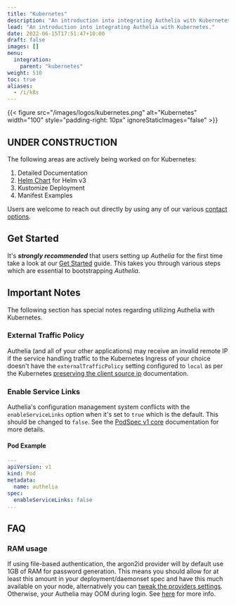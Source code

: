 ```yaml
---
title: "Kubernetes"
description: "An introduction into integrating Authelia with Kubernetes."
lead: "An introduction into integrating Authelia with Kubernetes."
date: 2022-06-15T17:51:47+10:00
draft: false
images: []
menu:
  integration:
    parent: "kubernetes"
weight: 510
toc: true
aliases:
  - /i/k8s
---
```


{{< figure src="/images/logos/kubernetes.png" alt="Kubernetes" width="100" style="padding-right: 10px" ignoreStaticImages="false" >}}

## UNDER CONSTRUCTION

The following areas are actively being worked on for Kubernetes:

1. Detailed Documentation
2. [Helm Chart](../chart.md) for Helm v3
3. Kustomize Deployment
4. Manifest Examples

Users are welcome to reach out directly by using any of our various [contact options](../../information/contact.md).

## Get Started

It's __*strongly recommended*__ that users setting up *Authelia* for the first time take a look at our
[Get Started](../../prologue/get-started) guide. This takes you through various steps which are essential to
bootstrapping *Authelia*.

## Important Notes

The following section has special notes regarding utilizing Authelia with Kubernetes.

### External Traffic Policy

Authelia (and all of your other applications) may receive an invalid remote IP if the service handling traffic to the
Kubernetes Ingress of your choice doesn't have the `externalTrafficPolicy` setting configured to `local` as per the
Kubernetes [preserving the client source ip] documentation.

### Enable Service Links

Authelia's configuration management system conflicts with the `enableServiceLinks` option when it's set to `true` which
is the default. This should be changed to `false`. See the
[PodSpec v1 core](https://kubernetes.io/docs/reference/generated/kubernetes-api/v1.24/#podspec-v1-core) documentation
for more details.

#### Pod Example

```yaml
---
apiVersion: v1
kind: Pod
metadata:
  name: authelia
spec:
  enableServiceLinks: false
...
```

## FAQ

### RAM usage

If using file-based authentication, the argon2id provider will by default use 1GB of RAM for password generation. This
means you should allow for at least this amount in your deployment/daemonset spec and have this much available on your
node, alternatively you can
[tweak the providers settings](../../../configuration/first-factor/file.md#memory). Otherwise,
your Authelia may OOM during login. See [here](https://github.com/authelia/authelia/issues/1234#issuecomment-663910799)
for more info.

[preserving the client source ip]: https://kubernetes.io/docs/tasks/access-application-cluster/create-external-load-balancer/#preserving-the-client-source-ip
